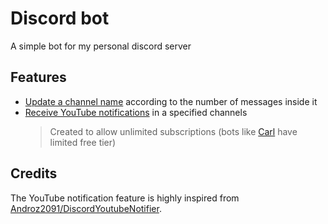 # Discord bot

A simple bot for my personal discord server

## Features

- [Update a channel name](src/tasks/counter.ts) according to the number of messages inside it
- [Receive YouTube notifications](src/tasks/youtube.ts) in a specified channels
  > Created to allow unlimited subscriptions (bots like [Carl](https://carl.gg/) have limited free tier)

## Credits

The YouTube notification feature is highly inspired from [Androz2091/DiscordYoutubeNotifier](https://github.com/Androz2091/DiscordYoutubeNotifier).